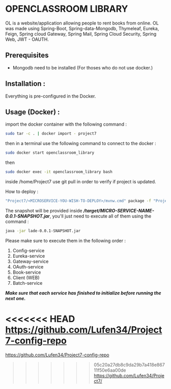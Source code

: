 # OPENCLASSROOM LIBRARY

OL is a website/application allowing people to rent books from online. OL was made using Spring-Boot, Spring-data-Mongodb, Thymeleaf, Eureka, Feign, Spring cloud Gateway, Spring Mail, Spring Cloud Security, Spring Web, JWT - OAUTH.

## Prerequisites

* Mongodb need to be installed (For thoses who do not use docker.)

## Installation :

Everything is pre-configured in the Docker.

## Usage (Docker) :

import the docker container with the following command :

```bash
sudo tar -c . | docker import - project7
```



then in a terminal use the following command to connect to the docker :

```bash
sudo docker start openclassroom_library
```

then

```bash
sudo docker exec -it openclassroom_library bash
```

inside /home/Project7 use git pull in order to verify if project is updated.

How to deploy :

```bash
"Project7/<MICROSERVICE-YOU-WISH-TO-DEPLOY>/mvnw.cmd" package -f "Project7/<MICROSERVICE-YOU-WISH-TO-DEPLOY>/pom.xml"
```

The snapshot will be provided inside  ***/target/MICRO-SERVICE-NAME-0.0.1-SNAPSHOT.jar***, you'll just need to execute all of them using the command :

```bash
java -jar lade-0.0.1-SNAPSHOT.jar
```

Please make sure to execute them in the following order :

1. Config-service
2. Eureka-service
3. Gateway-service
4. OAuth-service
5. Book-service
6. Client (WEB)
7. Batch-service

***Make sure that each service has finished to initialize before running the next one.***

<<<<<<< HEAD
https://github.com/Lufen34/Project7-config-repo 
=======
https://github.com/Lufen34/Project7-config-repo
>>>>>>> 05c20a27db8c9da29b7a418e86711f50e6aa00de
https://github.com/Lufen34/Project7/

